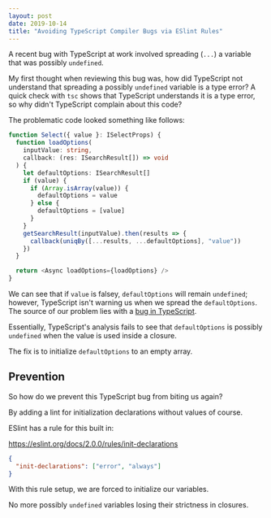 ```yaml
---
layout: post
date: 2019-10-14
title: "Avoiding TypeScript Compiler Bugs via ESlint Rules"
---
```


A recent bug with TypeScript at work involved spreading (`...`) a variable
that was possibly `undefined`.

My first thought when reviewing this bug was, how did TypeScript not understand
that spreading a possibly `undefined` variable is a type error? A quick check
with `tsc` shows that TypeScript understands it is a type error, so why
didn't TypeScript complain about this code?

The problematic code looked something like follows:

```typescript
function Select({ value }: ISelectProps) {
  function loadOptions(
    inputValue: string,
    callback: (res: ISearchResult[]) => void
  ) {
    let defaultOptions: ISearchResult[]
    if (value) {
      if (Array.isArray(value)) {
        defaultOptions = value
      } else {
        defaultOptions = [value]
      }
    }
    getSearchResult(inputValue).then(results => {
      callback(uniqBy([...results, ...defaultOptions], "value"))
    })
  }

  return <Async loadOptions={loadOptions} />
}
```

We can see that if `value` is falsey, `defaultOptions` will remain `undefined`;
however, TypeScript isn't warning us when we spread the `defaultOptions`.
The source of our problem lies with a [bug in TypeScript](https://github.com/microsoft/TypeScript/issues/9273).

Essentially, TypeScript's analysis fails to see that `defaultOptions` is
possibly `undefined` when the value is used inside a closure.

The fix is to initialize `defaultOptions` to an empty array.

## Prevention

So how do we prevent this TypeScript bug from biting us again?

By adding a lint for initialization declarations without values of course.

ESlint has a rule for this built in:

<https://eslint.org/docs/2.0.0/rules/init-declarations>

```json
{
  "init-declarations": ["error", "always"]
}
```

With this rule setup, we are forced to initialize our variables.

No more possibly `undefined` variables losing their strictness in closures.
